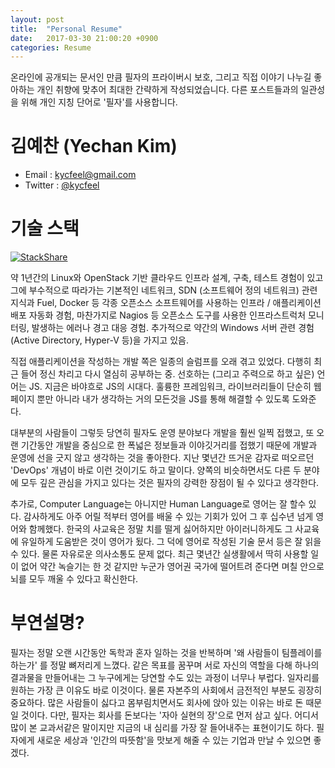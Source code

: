 ```yaml
---
layout: post
title:  "Personal Resume"
date:   2017-03-30 21:00:20 +0900
categories: Resume
---
```


온라인에 공개되는 문서인 만큼 필자의 프라이버시 보호, 그리고 직접 이야기 나누길 좋아하는 개인 취향에 맞추어 최대한 간략하게 작성되었습니다. 다른 포스트들과의 일관성을 위해 개인 지칭 단어로 '필자'를 사용합니다.

김예찬 (Yechan Kim)
========================

- Email : kycfeel@gmail.com
- Twitter : [@kycfeel](https://twitter.com/kycfeel)

기술 스택
========================

[![StackShare](https://img.shields.io/badge/tech-stack-0690fa.svg?style=flat)](https://stackshare.io/kycfeel/personal)

약 1년간의 Linux와 OpenStack 기반 클라우드 인프라 설계, 구축, 테스트 경험이 있고 그에 부수적으로 따라가는 기본적인 네트워크, SDN (소프트웨어 정의 네트워크) 관련 지식과 Fuel, Docker 등 각종 오픈소스 소프트웨어를 사용하는 인프라 / 애플리케이션 배포 자동화 경험, 마찬가지로 Nagios 등 오픈소스 도구를 사용한 인프라스트럭처 모니터링, 발생하는 에러나 경고 대응 경험. 추가적으로 약간의 Windows 서버 관련 경험 (Active Directory, Hyper-V 등)을 가지고 있음.

직접 애플리케이션을 작성하는 개발 쪽은 일종의 슬럼프를 오래 겪고 있었다. 다행히 최근 들어 정신 차리고 다시 열심히 공부하는 중. 선호하는 (그리고 주력으로 하고 싶은) 언어는 JS. 지금은 바야흐로 JS의 시대다. 훌륭한 프레임워크, 라이브러리들이 단순히 웹페이지 뿐만 아니라 내가 생각하는 거의 모든것을 JS를 통해 해결할 수 있도록 도와준다.

대부분의 사람들이 그렇듯 당연히 필자도 운영 분야보다 개발을 훨씬 일찍 접했고, 또 오랜 기간동안 개발을 중심으로 한 폭넓은 정보들과 이야깃거리를 접했기 때문에 개발과 운영에 선을 긋지 않고 생각하는 것을 좋아한다. 지난 몇년간 뜨거운 감자로 떠오르던 'DevOps' 개념이 바로 이런 것이기도 하고 말이다. 양쪽의 비슷하면서도 다른 두 분야에 모두 깊은 관심을 가지고 있다는 것은 필자의 강력한 장점이 될 수 있다고 생각한다.

추가로, Computer Language는 아니지만 Human Language로 영어는 잘 할수 있다. 감사하게도 아주 어릴 적부터 영어를 배울 수 있는 기회가 있어 그 후 십수년 넘게 영어와 함께했다. 한국의 사교육은 정말 치를 떨게 싫어하지만 아이러니하게도 그 사교육에 유일하게 도움받은 것이 영어가 됬다. 그 덕에 영어로 작성된 기술 문서 등은 잘 읽을 수 있다. 물론 자유로운 의사소통도 문제 없다. 최근 몇년간 실생활에서 딱히 사용할 일이 없어 약간 녹슬기는 한 것 같지만 누군가 영어권 국가에 떨어트려 준다면 며칠 안으로 뇌를 모두 깨울 수 있다고 확신한다.

부연설명?
========================

필자는 정말 오랜 시간동안 독학과 혼자 일하는 것을 반복하며 '왜 사람들이 팀플레이를 하는가' 를 정말 뼈저리게 느꼈다. 같은 목표를 꿈꾸며 서로 자신의 역할을 다해 하나의 결과물을 만들어내는 그 누구에게는 당연할 수도 있는 과정이 너무나 부럽다. 일자리를 원하는 가장 큰 이유도 바로 이것이다. 물론 자본주의 사회에서 금전적인 부분도 굉장히 중요하다. 많은 사람들이 싫다고 몸부림치면서도 회사에 앉아 있는 이유는 바로 돈 때문일 것이다. 다만, 필자는 회사를 돈보다는 '자아 실현의 장'으로 먼저 삼고 싶다. 어디서 많이 본 교과서같은 말이지만 지금의 내 심리를 가장 잘 들어내주는 표현이기도 하다. 필자에게 새로운 세상과 '인간의 따뜻함'을 맛보게 해줄 수 있는 기업과 만날 수 있으면 좋겠다.
